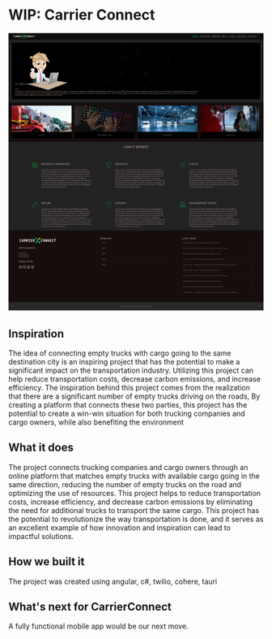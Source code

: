 # WIP: Carrier Connect
![Carrier Connect](Carrier-Connect.png)

## Inspiration

The idea of connecting empty trucks with cargo going to the same destination city is an inspiring project that has the potential to make a significant impact on the transportation industry. Utilizing this project can help reduce transportation costs, decrease carbon emissions, and increase efficiency. The inspiration behind this project comes from the realization that there are a significant number of empty trucks driving on the roads, By creating a platform that connects these two parties, this project has the potential to create a win-win situation for both trucking companies and cargo owners, while also benefiting the environment

## What it does

The project connects trucking companies and cargo owners through an online platform that matches empty trucks with available cargo going in the same direction, reducing the number of empty trucks on the road and optimizing the use of resources. This project helps to reduce transportation costs, increase efficiency, and decrease carbon emissions by eliminating the need for additional trucks to transport the same cargo. This project has the potential to revolutionize the way transportation is done, and it serves as an excellent example of how innovation and inspiration can lead to impactful solutions.

## How we built it

The project was created using angular, c#, twilio, cohere, tauri 

## What's next for CarrierConnect

A fully functional mobile app would be our next move.